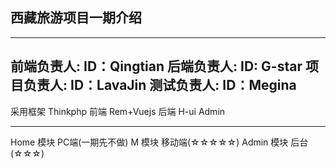 ﻿## 西藏旅游项目一期介绍
--------------------------------------
前端负责人: ID：Qingtian
后端负责人: ID: G-star
项目负责人: ID：LavaJin
测试负责人: ID：Megina
---------------------------------------
采用框架  Thinkphp
  前端      Rem+Vuejs
  后端      H-ui Admin

-----------------------------------------
Home  模块     PC端(一期先不做) 
M     模块     移动端(☆☆☆☆☆)
Admin 模块     后台(☆☆☆)


